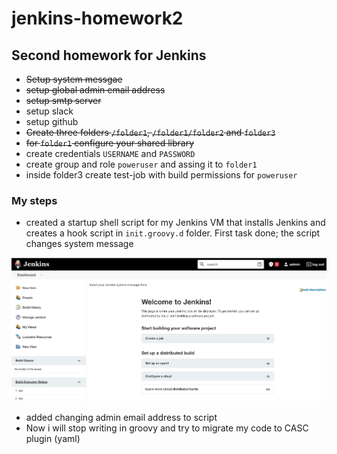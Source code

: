 # jenkins-homework2

## Second homework for Jenkins

* ~~Setup system messgae~~
* ~~setup global admin email address~~
* ~~setup smtp server~~
* setup slack
* setup github
* ~~Create three folders `/folder1`, `/folder1/folder2` and `folder3`~~
* ~~for `folder1` configure your shared library~~
* create credentials `USERNAME` and `PASSWORD`
* create group and role `poweruser` and assing it to `folder1`
* inside folder3 create test-job with build permissions for `poweruser`

### My steps

* created a startup shell script for my Jenkins VM that installs Jenkins and creates a hook script in `init.groovy.d` folder. First task done; the script changes system message

![img1](img/CleanShot%202021-10-12%20at%2013.48.15@2x.png)

* added changing admin email address to script
* Now i will stop writing in groovy and try to migrate my code to CASC plugin (yaml)
